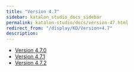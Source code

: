```yaml
---
title: "Version 4.7" 
sidebar: katalon_studio_docs_sidebar
permalink: katalon-studio/docs/version-47.html 
redirect_from: "/display/KD/Version+4.7" 
description: 
---
```

*   [Version 4.7.0](/display/KD/Version+4.7.0)
*   [Version 4.7.1](/display/KD/Version+4.7.1)
*   [Version 4.7.2](/display/KD/Version+4.7.2)